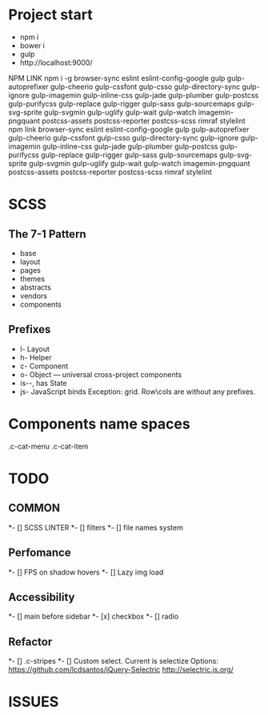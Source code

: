 # Project start
* npm i
* bower i
* gulp
* http://localhost:9000/

NPM LINK
npm i -g browser-sync eslint eslint-config-google gulp gulp-autoprefixer gulp-cheerio gulp-cssfont gulp-csso gulp-directory-sync gulp-ignore gulp-imagemin gulp-inline-css gulp-jade gulp-plumber gulp-postcss gulp-purifycss gulp-replace gulp-rigger gulp-sass gulp-sourcemaps gulp-svg-sprite gulp-svgmin gulp-uglify gulp-wait gulp-watch imagemin-pngquant postcss-assets postcss-reporter postcss-scss rimraf stylelint 
npm link browser-sync eslint eslint-config-google gulp gulp-autoprefixer gulp-cheerio gulp-cssfont gulp-csso gulp-directory-sync gulp-ignore gulp-imagemin gulp-inline-css gulp-jade gulp-plumber gulp-postcss gulp-purifycss gulp-replace gulp-rigger gulp-sass gulp-sourcemaps gulp-svg-sprite gulp-svgmin gulp-uglify gulp-wait gulp-watch imagemin-pngquant postcss-assets postcss-reporter postcss-scss rimraf stylelint 

# SCSS 

## The 7-1 Pattern
* base
* layout
* pages
* themes
* abstracts
* vendors
* components

## Prefixes

* l- Layout
* h- Helper
* c- Component
* o- Object — universal cross-project components
* is--, has State
* js- JavaScript binds
Exception: grid. Row\cols are without any prefixes.

# Components name spaces
  .c-cat-menu
  .c-cat-item

# TODO

## COMMON
*- [] SCSS LINTER
*- [] filters
*- [] file names system

## Perfomance
*- [] FPS on shadow hovers
*- [] Lazy img load

## Accessibility
*- [] main before sidebar
*- [x] checkbox
*- [] radio

## Refactor
*- [] .c-stripes
*- [] Custom select. Current is selectize
  Options:
    https://github.com/lcdsantos/jQuery-Selectric
    http://selectric.js.org/

# ISSUES



